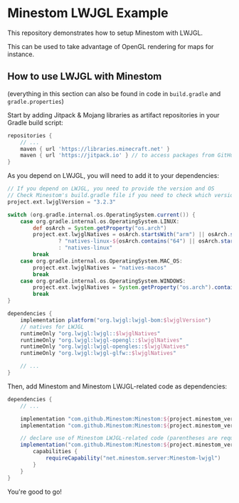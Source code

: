 # Minestom LWJGL Example

This repository demonstrates how to setup Minestom with LWJGL.

This can be used to take advantage of OpenGL rendering for maps for instance.

## How to use LWJGL with Minestom
(everything in this section can also be found in code in `build.gradle` and `gradle.properties`)

Start by adding Jitpack & Mojang libraries as artifact repositories in your Gradle build script:

```groovy
repositories {
    // ...
    maven { url 'https://libraries.minecraft.net' }
    maven { url 'https://jitpack.io' } // to access packages from GitHub
}
```

As you depend on LWJGL, you will need to add it to your dependencies:

```groovy
// If you depend on LWJGL, you need to provide the version and OS
// Check Minestom's build.gradle file if you need to check which version is currently used in case you come across conflicts
project.ext.lwjglVersion = "3.2.3"

switch (org.gradle.internal.os.OperatingSystem.current()) {
    case org.gradle.internal.os.OperatingSystem.LINUX:
        def osArch = System.getProperty("os.arch")
        project.ext.lwjglNatives = osArch.startsWith("arm") || osArch.startsWith("aarch64")
                ? "natives-linux-${osArch.contains("64") || osArch.startsWith("armv8") ? "arm64" : "arm32"}"
                : "natives-linux"
        break
    case org.gradle.internal.os.OperatingSystem.MAC_OS:
        project.ext.lwjglNatives = "natives-macos"
        break
    case org.gradle.internal.os.OperatingSystem.WINDOWS:
        project.ext.lwjglNatives = System.getProperty("os.arch").contains("64") ? "natives-windows" : "natives-windows-x86"
        break
}

dependencies {
    implementation platform("org.lwjgl:lwjgl-bom:$lwjglVersion")
    // natives for LWJGL
    runtimeOnly "org.lwjgl:lwjgl::$lwjglNatives"
    runtimeOnly "org.lwjgl:lwjgl-opengl::$lwjglNatives"
    runtimeOnly "org.lwjgl:lwjgl-opengles::$lwjglNatives"
    runtimeOnly "org.lwjgl:lwjgl-glfw::$lwjglNatives"

    // ...
}
```

Then, add Minestom and Minestom LWJGL-related code as dependencies:
```groovy
dependencies {
    // ...

    implementation "com.github.Minestom:Minestom:${project.minestom_version}" // declare Minestom as dependency
    implementation "com.github.Minestom:Minestom:${project.minestom_version}:lwjgl" // declare Minestom LWJGL code as dependency

    // declare use of Minestom LWJGL-related code (parentheses are required here for the build script to be parsed correctly)
    implementation("com.github.Minestom:Minestom:${project.minestom_version}") {
        capabilities {
            requireCapability("net.minestom.server:Minestom-lwjgl")
        }
    }
}
```

You're good to go!